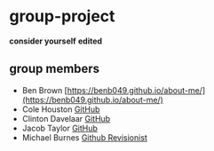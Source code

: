 # group-project

**consider yourself** __edited__

## group members

- Ben Brown [https://benb049.github.io/about-me/](https://benb049.github.io/about-me/)
- Cole Houston [GitHub](https://github.com/ColeHouston)
- Clinton Davelaar [GitHub](https://github.com/Echtniet)
- Jacob Taylor [GitHub](https://github.com/JacobTaylorNWMSU)
- Michael Burnes [Github Revisionist](https://github.com/mtburnes)
